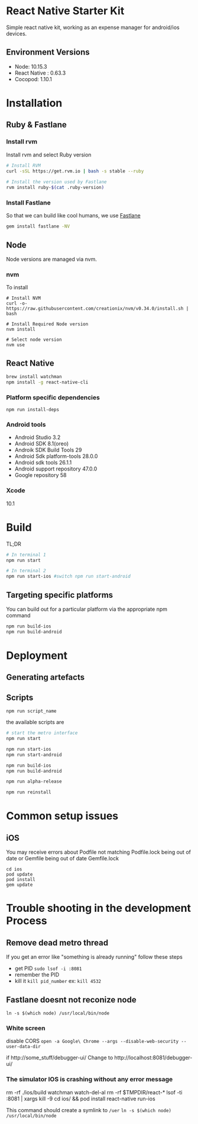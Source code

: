 # React Native Starter Kit

Simple react native kit, working as an expense manager for android/ios devices.

## Environment Versions
- Node: 10.15.3
- React Native : 0.63.3
- Cocopod: 1.10.1

# Installation

## Ruby & Fastlane

### Install rvm
Install rvm and select Ruby version

``` bash
# Install RVM
curl -sSL https://get.rvm.io | bash -s stable --ruby
 
# Install the version used by Fastlane
rvm install ruby-$(cat .ruby-version)

```

### Install Fastlane
So that we can build like cool humans, we use [Fastlane](https://fastlane.tools/)

```bash
gem install fastlane -NV
```
 
## Node

Node versions are managed via nvm. 

### nvm
To install

```
# Install NVM
curl -o- https://raw.githubusercontent.com/creationix/nvm/v0.34.0/install.sh | bash

# Install Required Node version
nvm install

# Select node version
nvm use
```

## React Native

```bash
brew install watchman
npm install -g react-native-cli
```


### Platform specific dependencies
```
npm run install-deps
```

### Android tools

- Android Studio 3.2
- Android SDK 8.1(oreo)
- Androik SDK Build Tools 29
- Android Sdk platform-tools 28.0.0
- Android sdk tools 26.1.1
- Android support repository 47.0.0
- Google repository 58 

### Xcode

10.1

# Build 

TL;DR

```bash
# In terminal 1
npm run start

# In terminal 2
npm run start-ios #switch npm run start-android
```

## Targeting specific platforms

You can build out for a particular platform via the appropriate npm command
```bash
npm run build-ios
npm run build-android
```

# Deployment

## Generating artefacts



## Scripts

```
npm run script_name
```

the available scripts are

```bash
# start the metro interface
npm run start

npm run start-ios
npm run start-android

npm run build-ios
npm run build-android

npm run alpha-release

npm run reinstall

``` 

# Common setup issues

## iOS 

You may receive errors about Podfile not matching Podfile.lock being out of date
or Gemfile being out of date Gemfile.lock

```
cd ios  
pod update
pod install
gem update
```

# Trouble shooting in the development Process

## Remove dead metro thread

If you get an error like "something is already running"
follow these steps

- get PID `sudo lsof -i :8081`
- remember the PID
- kill it `kill pid_number` ex: `kill 4532`

## Fastlane doesnt not reconize node

`ln -s $(which node) /usr/local/bin/node`


### White screen

disable CORS `open -a Google\ Chrome --args --disable-web-security --user-data-dir`

if http://some_stuff/debugger-ui/ Change to http://localhost:8081/debugger-ui/

### 

### The simulator IOS is crashing without any error message

rm -rf ./ios/build
watchman watch-del-al
rm -rf $TMPDIR/react-*
lsof -ti :8081 | xargs kill -9
cd ios/ && pod install
react-native run-ios


This command should create a symlink to `/uer`
`ln -s $(which node) /usr/local/bin/node`
